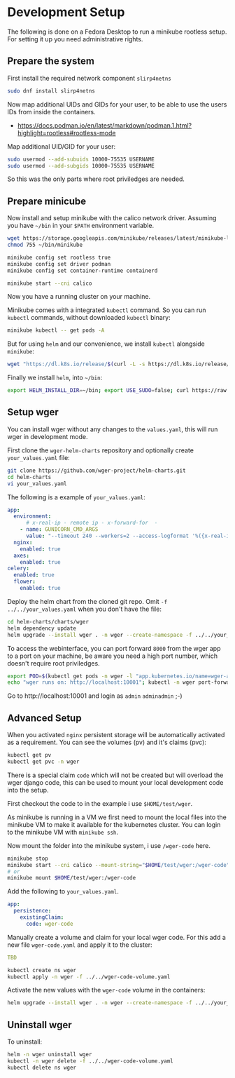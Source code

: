 # Development Setup

The following is done on a Fedora Desktop to run a minikube rootless setup. For setting it up you need administrative rights.

## Prepare the system

First install the required network component `slirp4netns`

```bash
sudo dnf install slirp4netns
```

Now map additional UIDs and GIDs for your user, to be able to use the users IDs from inside the containers.

* https://docs.podman.io/en/latest/markdown/podman.1.html?highlight=rootless#rootless-mode

Map additional UID/GID for your user:

```bash
sudo usermod --add-subuids 10000-75535 USERNAME
sudo usermod --add-subgids 10000-75535 USERNAME
```

So this was the only parts where root priviledges are needed.

## Prepare minicube

Now install and setup minikube with the calico network driver. Assuming you have `~/bin` in your `$PATH` environment variable.

```bash
wget https://storage.googleapis.com/minikube/releases/latest/minikube-linux-amd64 -O ~/bin/minikube
chmod 755 ~/bin/minikube

minikube config set rootless true
minikube config set driver podman
minikube config set container-runtime containerd

minikube start --cni calico
```

Now you have a running cluster on your machine.

Minikube comes with a integrated `kubectl` command. So you can run `kubectl` commands, without downloaded `kubectl` binary:

```bash
minikube kubectl -- get pods -A
```

But for using `helm` and our convenience, we install `kubectl` alongside `minikube`:

```bash
wget "https://dl.k8s.io/release/$(curl -L -s https://dl.k8s.io/release/stable.txt)/bin/linux/amd64/kubectl" -O ~/bin/kubectl
```

Finally we install `helm`, into `~/bin`:

```bash
export HELM_INSTALL_DIR=~/bin; export USE_SUDO=false; curl https://raw.githubusercontent.com/helm/helm/main/scripts/get-helm-3 | bash
```

## Setup wger

You can install wger without any changes to the `values.yaml`, this will run wger in development mode.

First clone the `wger-helm-charts` repository and optionally create `your_values.yaml` file:

```bash
git clone https://github.com/wger-project/helm-charts.git
cd helm-charts
vi your_values.yaml
```

The following is a example of `your_values.yaml`:

```yaml
app:
  environment:
      # x-real-ip - remote ip - x-forward-for  -
    - name: GUNICORN_CMD_ARGS
      value: "--timeout 240 --workers=2 --access-logformat '%({x-real-ip}i)s %(l)s %(h)s %(l)s %({x-forwarded-for}i)s %(l)s %(t)s \"%(r)s\" %(s)s %(b)s \"%(f)s\" \"%(a)s\"' --access-logfile - --error-logfile -"
  nginx:
    enabled: true
  axes:
    enabled: true
celery:
  enabled: true
  flower:
    enabled: true
```

Deploy the helm chart from the cloned git repo. Omit `-f ../../your_values.yaml` when you don't have the file:

```bash
cd helm-charts/charts/wger
helm dependency update
helm upgrade --install wger . -n wger --create-namespace -f ../../your_values.yaml
```

To access the webinterface, you can port forward `8000` from the wger app to a port on your machine, be aware you need a high port number, which doesn't require root priviledges.

```bash
export POD=$(kubectl get pods -n wger -l "app.kubernetes.io/name=wger-app" -o jsonpath="{.items[0].metadata.name}")
echo "wger runs on: http://localhost:10001"; kubectl -n wger port-forward ${POD} 10001:8000
```

Go to http://localhost:10001 and login as `admin` `adminadmin` ;-)

## Advanced Setup

When you activated `nginx` persistent storage will be automatically activated as a requirement. You can see the volumes (pv) and it's claims (pvc):

```bash
kubectl get pv
kubectl get pvc -n wger
```

There is a special claim `code` which will not be created but will overload the wger django code, this can be used to mount your local development code into the setup.

First checkout the code to in the example i use `$HOME/test/wger`.

As minikube is running in a VM we first need to mount the local files into the minikube VM to make it available for the kubernetes cluster. You can login to the minikube VM with `minikube ssh`.

Now mount the folder into the minikube system, i use `/wger-code` here.

```bash
minikube stop
minikube start --cni calico --mount-string="$HOME/test/wger:/wger-code"
# or
minikube mount $HOME/test/wger:/wger-code
```

Add the following to `your_values.yaml`.

```yaml
app:
  persistence:
    existingClaim:
      code: wger-code
```

Manually create a volume and claim for your local wger code. For this add a new file `wger-code.yaml` and apply it to the cluster:

```yaml
TBD
```

```bash
kubectl create ns wger
kubectl apply -n wger -f ../../wger-code-volume.yaml
```

Activate the new values with the `wger-code` volume in the containers:

```bash
helm upgrade --install wger . -n wger --create-namespace -f ../../your_values.yaml
```

## Uninstall wger

To uninstall:

```bash
helm -n wger uninstall wger
kubectl -n wger delete -f ../../wger-code-volume.yaml
kubectl delete ns wger
```

